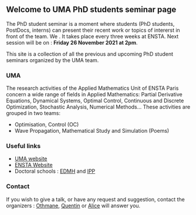 ## Welcome to UMA PhD students seminar page

The PhD student seminar is a moment where students (PhD students, PostDocs, interns) can present their recent work or topics of intererst in front of the team. We . It takes place every three weeks at ENSTA. Next session will be on : **Friday 26 November 2021 at 2pm**.

This site is a collection of all the previous and upcoming PhD student seminars organized by the UMA team.

### UMA

The research activities of the Applied Mathematics Unit of ENSTA Paris concern a wide range of fields in Applied Mathematics: Partial Derivative Equations, Dynamical Systems, Optimal Control, Continuous and Discrete Optimization, Stochastic Analysis, Numerical Methods... These activities are grouped in two teams:
- Optimisation, Control (OC)
- Wave Propagation, Mathematical Study and Simulation (Poems)

### Useful links

- [UMA website](https://uma.ensta-paris.fr/)
- [ENSTA Website](https://www.ensta-paris.fr/)
- Doctoral schools : [EDMH](https://www.universite-paris-saclay.fr/ecoles-doctorales/mathematiques-hadamard-edmh) and [IPP](https://www.ip-paris.fr/education/doctorat/ecole-doctorale-ip-paris)



### Contact

If you wish to give a talk, or have any request and suggestion, contact the organizers :  [Othmane](othmane.jerhaoui@ensta-paris.fr), [Quentin](quentin.goepfert@ensta-paris.fr) or [Alice](alice.nassor@ensta-paris.fr) will answer you.
